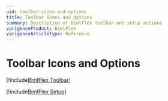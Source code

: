 ```yaml
---
uid: toolbar-icons-and-options
title: Toolbar Icons and Options
summary: Description of BimlFlex toolbar and setup actions
varigenceProduct: BimlFlex
varigenceArticleType: Reference
---
```


# Toolbar Icons and Options

[!include[BimlFlex Toolbar](_incl-toolbar.md)]

[!include[BimlFlex Setup](_incl-settings-pane.md)]
